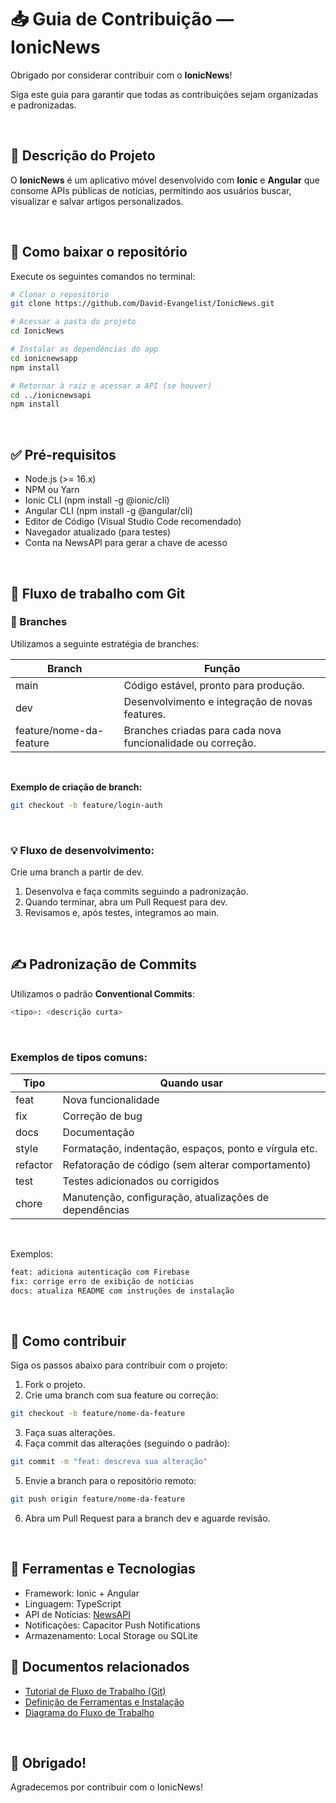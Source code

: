 # 📥 Guia de Contribuição — IonicNews

Obrigado por considerar contribuir com o **IonicNews**!  

Siga este guia para garantir que todas as contribuições sejam organizadas e padronizadas.

<br>

## 📝 Descrição do Projeto

O **IonicNews** é um aplicativo móvel desenvolvido com **Ionic**  e **Angular** que consome APIs públicas de notícias, permitindo aos usuários buscar, visualizar e salvar artigos personalizados.

<br>

## 💾 Como baixar o repositório

Execute os seguintes comandos no terminal:  

```bash
# Clonar o repositório
git clone https://github.com/David-Evangelist/IonicNews.git

# Acessar a pasta do projeto
cd IonicNews

# Instalar as dependências do app
cd ionicnewsapp
npm install

# Retornar à raiz e acessar a API (se houver)
cd ../ionicnewsapi
npm install
```
<br>

## ✅ Pré-requisitos

- Node.js (>= 16.x)
- NPM ou Yarn
- Ionic CLI (npm install -g @ionic/cli)
- Angular CLI (npm install -g @angular/cli)
- Editor de Código (Visual Studio Code recomendado)
- Navegador atualizado (para testes)
- Conta na NewsAPI para gerar a chave de acesso

<br>

## 🔀 Fluxo de trabalho com Git
### 🚀 Branches
Utilizamos a seguinte estratégia de branches:

| Branch |	Função |
|--------|--------|
| main |	Código estável, pronto para produção. |
| dev |	Desenvolvimento e integração de novas features. |
| feature/nome-da-feature |	Branches criadas para cada nova funcionalidade ou correção. |
<br>

**Exemplo de criação de branch:**

```bash
git checkout -b feature/login-auth
```
<br>

### 💡 Fluxo de desenvolvimento:  
Crie uma branch a partir de dev.

1. Desenvolva e faça commits seguindo a padronização.
2. Quando terminar, abra um Pull Request para dev.
3. Revisamos e, após testes, integramos ao main.

<br>

## ✍️ Padronização de Commits
Utilizamos o padrão **Conventional Commits**:

```bash
<tipo>: <descrição curta>
```
<br>

### Exemplos de tipos comuns:
| Tipo |	Quando usar |
|---------|---------|
| feat |	Nova funcionalidade |
| fix |	Correção de bug |
| docs |	Documentação |
| style |	Formatação, indentação, espaços, ponto e vírgula etc. |
| refactor |	Refatoração de código (sem alterar comportamento) |
| test |	Testes adicionados ou corrigidos |
| chore |	Manutenção, configuração, atualizações de dependências |

<br>

Exemplos:

```bash
feat: adiciona autenticação com Firebase
fix: corrige erro de exibição de notícias
docs: atualiza README com instruções de instalação
```

<br>

## 🤝 Como contribuir
Siga os passos abaixo para contribuir com o projeto:

1. Fork o projeto.
2. Crie uma branch com sua feature ou correção:

```bash
git checkout -b feature/nome-da-feature
```
3. Faça suas alterações.
4. Faça commit das alterações (seguindo o padrão):

```bash
git commit -m "feat: descreva sua alteração"
```
5. Envie a branch para o repositório remoto:

```bash
git push origin feature/nome-da-feature
```

6. Abra um Pull Request para a branch dev e aguarde revisão.

<br>

## 🧰 Ferramentas e Tecnologias
- Framework: Ionic + Angular
- Linguagem: TypeScript
- API de Notícias: [NewsAPI](https://newsapi.org/)
- Notificações: Capacitor Push Notifications
- Armazenamento: Local Storage ou SQLite
<!-- - Autenticação: Firebase ou JWT -->


## 📎 Documentos relacionados

- [Tutorial de Fluxo de Trabalho (Git)](./ionicnewsdocs/Fluxo/Tutorial-de-Fluxo-Git.pdf)
- [Definição de Ferramentas e Instalação](./ionicnewsdocs/Fluxo/Definição-de-Ferramentas-e-Dependências.pdf)
- [Diagrama do Fluxo de Trabalho](./ionicnewsdocs/Fluxo/Diagrama_Fluxo.png)

<br>

## 🤝 Obrigado!
Agradecemos por contribuir com o IonicNews!